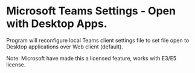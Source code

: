 # Microsoft Teams Settings - Open with Desktop Apps.

Program will reconfigure local Teams client settings file to set file open to Desktop applications over Web client (default).

Note: Microsoft have made this a licensed feature, works with E3/E5 license.

